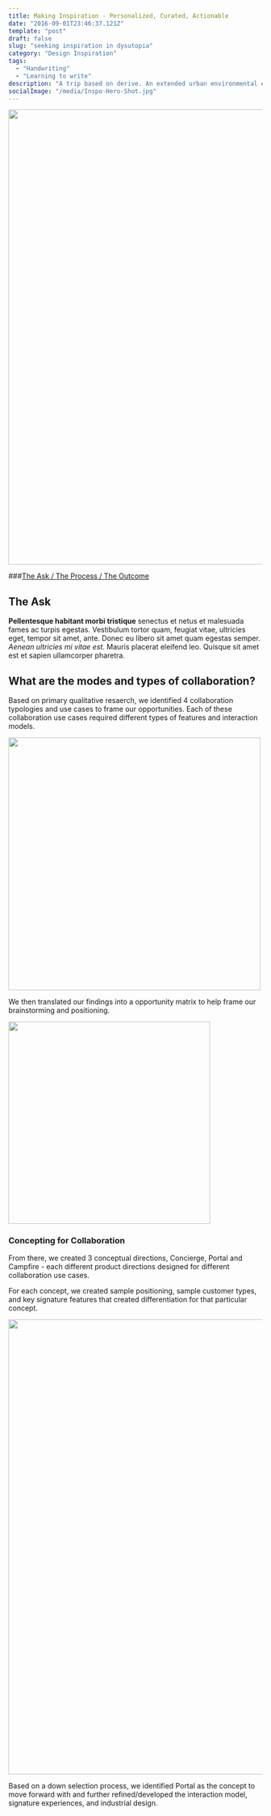 ```yaml
---
title: Making Inspiration - Personalized, Curated, Actionable
date: "2016-09-01T23:46:37.121Z"
template: "post"
draft: false
slug: "seeking inspiration in dysutopia"
category: "Design Inspiration"
tags:
  - "Handwriting"
  - "Learning to write"
description: "A trip based on derive. An extended urban environmental exploration combined with investigation, design research and first hand experience."
socialImage: "/media/Inspo-Hero-Shot.jpg"
---
```


<img src="/media/Inspo-Hero-Shot.jpg" width="900" />

###[The Ask / ](#the-ask) [The Process / ](#the-process) [The Outcome](#the-outcome)

## The Ask

**Pellentesque habitant morbi tristique** senectus et netus et malesuada fames ac turpis egestas. Vestibulum tortor quam, feugiat vitae, ultricies eget, tempor sit amet, ante. Donec eu libero sit amet quam egestas semper. *Aenean ultricies mi vitae est.* Mauris placerat eleifend leo. Quisque sit amet est et sapien ullamcorper pharetra. 

## What are the modes and types of collaboration?

Based on primary qualitative resaerch, we identified 4 collaboration typologies and use cases to frame our opportunities. Each of these collaboration use cases required different types of features and interaction models.

<img src="/media/Sentons-Collaboration-Use-Cases.jpg" width="500" />

We then translated our findings into a opportunity matrix to help frame our brainstorming and positioning.

<img src="/media/Sentons-Use-Case-Framework.jpg" width="400" />

### Concepting for Collaboration

From there, we created 3 conceptual directions, Concierge, Portal and Campfire - each different product directions designed for different collaboration use cases. 

For each concept, we created sample positioning, sample customer types, and key signature features that created differentiation for that particular concept.

<img src="/media/Sentons-Concept-Board.jpg" width="900" />

Based on a down selection process, we identified Portal as the concept to move forward with and further refined/developed the interaction model, signature experiences, and industrial design.